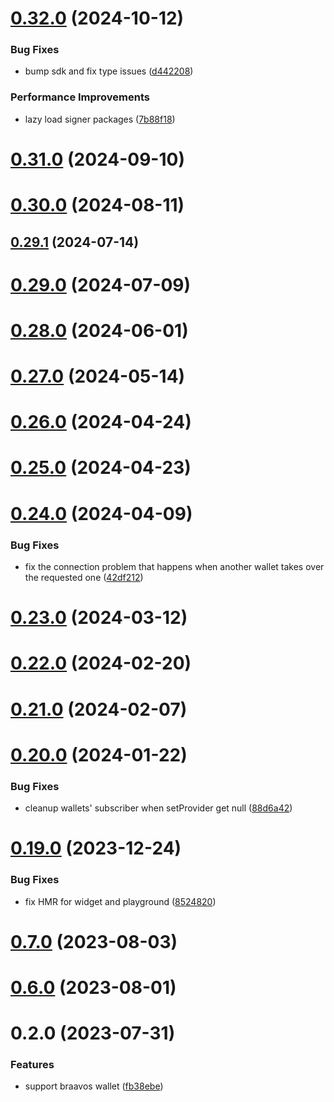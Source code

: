 # [0.32.0](https://github.com/rango-exchange/rango-client/compare/provider-braavos@0.31.0...provider-braavos@0.32.0) (2024-10-12)


### Bug Fixes

* bump sdk and fix type issues ([d442208](https://github.com/rango-exchange/rango-client/commit/d4422083bf5dd27d5f509ce1db7f9560d05428c8))


### Performance Improvements

* lazy load signer packages ([7b88f18](https://github.com/rango-exchange/rango-client/commit/7b88f1834f7b29b4b81ab6c81a07bb88e8ccf55c))



# [0.31.0](https://github.com/rango-exchange/rango-client/compare/provider-braavos@0.30.0...provider-braavos@0.31.0) (2024-09-10)



# [0.30.0](https://github.com/rango-exchange/rango-client/compare/provider-braavos@0.29.1...provider-braavos@0.30.0) (2024-08-11)



## [0.29.1](https://github.com/rango-exchange/rango-client/compare/provider-braavos@0.29.0...provider-braavos@0.29.1) (2024-07-14)



# [0.29.0](https://github.com/rango-exchange/rango-client/compare/provider-braavos@0.27.0...provider-braavos@0.29.0) (2024-07-09)



# [0.28.0](https://github.com/rango-exchange/rango-client/compare/provider-braavos@0.27.0...provider-braavos@0.28.0) (2024-06-01)



# [0.27.0](https://github.com/rango-exchange/rango-client/compare/provider-braavos@0.26.0...provider-braavos@0.27.0) (2024-05-14)



# [0.26.0](https://github.com/rango-exchange/rango-client/compare/provider-braavos@0.25.0...provider-braavos@0.26.0) (2024-04-24)



# [0.25.0](https://github.com/rango-exchange/rango-client/compare/provider-braavos@0.24.0...provider-braavos@0.25.0) (2024-04-23)



# [0.24.0](https://github.com/rango-exchange/rango-client/compare/provider-braavos@0.23.0...provider-braavos@0.24.0) (2024-04-09)


### Bug Fixes

* fix the connection problem that happens when another wallet takes over the requested one ([42df212](https://github.com/rango-exchange/rango-client/commit/42df2120aadd84c95045b0bf76844c19305fb59a))



# [0.23.0](https://github.com/rango-exchange/rango-client/compare/provider-braavos@0.22.0...provider-braavos@0.23.0) (2024-03-12)



# [0.22.0](https://github.com/rango-exchange/rango-client/compare/provider-braavos@0.21.0...provider-braavos@0.22.0) (2024-02-20)



# [0.21.0](https://github.com/rango-exchange/rango-client/compare/provider-braavos@0.20.0...provider-braavos@0.21.0) (2024-02-07)



# [0.20.0](https://github.com/rango-exchange/rango-client/compare/provider-braavos@0.19.0...provider-braavos@0.20.0) (2024-01-22)


### Bug Fixes

* cleanup wallets' subscriber when setProvider get null ([88d6a42](https://github.com/rango-exchange/rango-client/commit/88d6a423c49b34b3d9ff567e22df36c3b009bb76))



# [0.19.0](https://github.com/rango-exchange/rango-client/compare/provider-braavos@0.17.0...provider-braavos@0.19.0) (2023-12-24)


### Bug Fixes

* fix HMR for widget and playground ([8524820](https://github.com/rango-exchange/rango-client/commit/8524820f10cf0b8921f3db0c4f620ff98daa4103))



# [0.7.0](https://github.com/rango-exchange/rango-client/compare/provider-braavos@0.6.0...provider-braavos@0.7.0) (2023-08-03)



# [0.6.0](https://github.com/rango-exchange/rango-client/compare/provider-braavos@0.5.0...provider-braavos@0.6.0) (2023-08-01)



# 0.2.0 (2023-07-31)


### Features

* support braavos wallet ([fb38ebe](https://github.com/rango-exchange/rango-client/commit/fb38ebef00a33b92cabf506c88ef83d8c77cce84))



